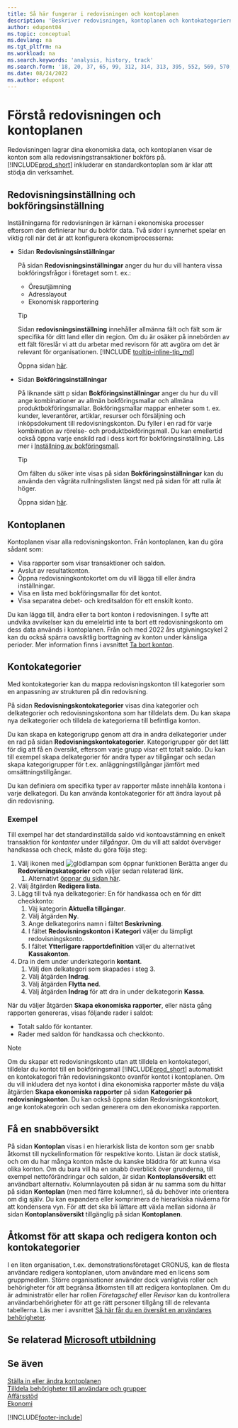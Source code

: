 ```yaml
---
title: Så här fungerar i redovisningen och kontoplanen
description: 'Beskriver redovisningen, kontoplanen och kontokategorierna. På sidan Redovisningsinställningar anger du hur du vill hantera vissa bokföringsfrågor i företaget som t. ex.'
author: edupont04
ms.topic: conceptual
ms.devlang: na
ms.tgt_pltfrm: na
ms.workload: na
ms.search.keywords: 'analysis, history, track'
ms.search.form: '18, 20, 37, 65, 99, 312, 314, 313, 395, 552, 569, 570, 634, 790, 791, 1158'
ms.date: 08/24/2022
ms.author: edupont
---
```

# Förstå redovisningen och kontoplanen

Redovisningen lagrar dina ekonomiska data, och kontoplanen visar de konton som alla redovisningstransaktioner bokförs på. [!INCLUDE[prod_short](includes/prod_short.md)] inkluderar en standardkontoplan som är klar att stödja din verksamhet.

## Redovisningsinställning och bokföringsinställning

Inställningarna för redovisningen är kärnan i ekonomiska processer eftersom den definierar hur du bokför data. Två sidor i synnerhet spelar en viktig roll när det är att konfigurera ekonomiprocesserna:  

* Sidan **Redovisningsinställningar**

  På sidan **Redovisningsinställningar** anger du hur du vill hantera vissa bokföringsfrågor i företaget som t. ex.:  

  * Öresutjämning  
  * Adresslayout  
  * Ekonomisk rapportering

  > [!TIP]
  > Sidan **redovisningsinställning** innehåller allmänna fält och fält som är specifika för ditt land eller din region. Om du är osäker på innebörden av ett fält föreslår vi att du arbetar med revisorn för att avgöra om det är relevant för organisationen. [!INCLUDE [tooltip-inline-tip_md](includes/tooltip-inline-tip_md.md)]  

  Öppna sidan [här](https://businesscentral.dynamics.com/?page=118).
  
* Sidan **Bokföringsinställningar**

  På liknande sätt p sidan **Bokföringsinställningar** anger du hur du vill ange kombinationer av allmän bokföringsmallar och allmäna produktbokföringsmallar. Bokföringsmallar mappar enheter som t. ex. kunder, leverantörer, artiklar, resurser och försäljning och inköpsdokument till redovisningskonton. Du fyller i en rad för varje kombination av rörelse- och produktbokföringsmall. Du kan emellertid också öppna varje enskild rad i dess kort för bokföringsinställning. Läs mer i [Inställning av bokföringsmall](finance-posting-groups.md).  

  > [!TIP]
  > Om fälten du söker inte visas på sidan **Bokföringsinställningar** kan du använda den vågräta rullningslisten längst ned på sidan för att rulla åt höger.  

  Öppna sidan [här](https://businesscentral.dynamics.com/?page=314).

## Kontoplanen

Kontoplanen visar alla redovisningskonton. Från kontoplanen, kan du göra sådant som:  

* Visa rapporter som visar transaktioner och saldon.  
* Avslut av resultatkonton.  
* Öppna redovisningkontokortet om du vill lägga till eller ändra inställningar.  
* Visa en lista med bokföringsmallar för det kontot.
* Visa separatea debet- och kreditsaldon för ett enskilt konto.

Du kan lägga till, ändra eller ta bort konton i redovisningen. I syfte att undvika avvikelser kan du emelelrtid inte ta bort ett redovisningskonto om dess data används i kontoplanen. Från och med 2022 års utgivningscykel 2 kan du också spärra oavsiktlig borttagning av konton under känsliga perioder. Mer information finns i avsnittet [Ta bort konton](finance-setup-chart-accounts.md#delete-accounts).  

## Kontokategorier

Med kontokategorier kan du mappa redovisningskonton till kategorier som en anpassning av strukturen på din redovisning.  

På sidan **Redovisningskontokategorier** visas dina kategorier och delkategorier och redovisningskontona som har tilldelats dem. Du kan skapa nya delkategorier och tilldela de kategorierna till befintliga konton.  

Du kan skapa en kategorigrupp genom att dra in andra delkategorier under en rad på sidan **Redovisningskontokategorier**. Kategorigrupper gör det lätt för dig att få en översikt, eftersom varje grupp visar ett totalt saldo. Du kan till exempel skapa delkategorier för andra typer av tillgångar och sedan skapa kategorigrupper för t.ex. anläggningstillgångar jämfört med omsättningstillgångar.  

Du kan definiera om specifika typer av rapporter måste innehålla kontona i varje delkategori. Du kan använda kontokategorier för att ändra layout på din redovisning.  

### Exempel

Till exempel har det standardinställda saldo vid kontoavstämning en enkelt transaktion för *kontanter* under *tillgångar*. Om du vill att saldot överväger handkassa och check, måste du göra följa steg:

1. Välj ikonen med ![glödlampan som öppnar funktionen Berätta](media/ui-search/search_small.png "Berätta för mig vad du vill göra") anger du **Redovisningskategorier** och väljer sedan relaterad länk.
   1. Alternativt [öppnar du sidan här](https://businesscentral.dynamics.com/?page=790).
2. Välj åtgärden **Redigera lista**.
3. Lägg till två nya delkategorier: En för handkassa och en för ditt checkkonto:
   1. Väj kategorin **Aktuella tillgångar**.
   2. Välj åtgärden **Ny**.
   3. Ange delkategorins namn i fältet **Beskrivning**.
   4. I fältet **Redovisningskonton i Kategori** väljer du lämpligt redovisningskonto.
   5. I fältet **Ytterligare rapportdefinition** väljer du alternativet **Kassakonton**.
4. Dra in dem under underkategorin **kontant**.
   1. Välj den delkategori som skapades i steg 3.
   2. Välj åtgärden **Indrag**.
   3. Välj åtgärden **Flytta ned**.
   4. Välj åtgärden **Indrag** för att dra in under delkategorin **Kassa**.

När du väljer åtgärden **Skapa ekonomiska rapporter**, eller nästa gång rapporten genereras, visas följande rader i saldot:

* Totalt saldo för kontanter.
* Rader med saldon för handkassa och checkkonto.  

> [!NOTE]
> Om du skapar ett redovisningskonto utan att tilldela en kontokategori, tilldelar du kontot till en bokföringsmall [!INCLUDE[prod_short](includes/prod_short.md)] automatiskt en kontokategori från redovisningskonto ovanför kontot i kontoplanen. Om du vill inkludera det nya kontot i dina ekonomiska rapporter måste du välja åtgärden **Skapa ekonomiska rapporter** på sidan **Kategorier på redovisningskonton**. Du kan också öppna sidan Redovisningskontokort, ange kontokategorin och sedan generera om den ekonomiska rapporten.

## Få en snabböversikt

På sidan **Kontoplan** visas i en hierarkisk lista de konton som ger snabb åtkomst till nyckelinformation för respektive konto. Listan är dock statisk, och om du har många konton måste du kanske bläddra för att kunna visa olika konton. Om du bara vill ha en snabb överblick över grunderna, till exempel nettoförändringar och saldon, är sidan **Kontoplansöversikt** ett användbart alternativ. Kolumnlayouten på sidan är nu samma som du hittar på sidan **Kontoplan** (men med färre kolumner), så du behöver inte orientera om dig själv. Du kan expandera eller komprimera de hierarkiska nivåerna för att kondensera vyn. För att det ska bli lättare att växla mellan sidorna är sidan **Kontoplansöversikt** tillgänglig på sidan **Kontoplanen**.

## Åtkomst för att skapa och redigera konton och kontokategorier

I en liten organisation, t.ex. demonstrationsföretaget CRONUS, kan de flesta användare redigera kontoplanen, utom användare med en licens som gruppmedlem. Större organisationer använder dock vanligtvis roller och behörigheter för att begränsa åtkomsten till att redigera kontoplanen. Om du är administratör eller har rollen *Företagschef* eller *Revisor* kan du kontrollera användarbehörigheter för att ge rätt personer tillgång till de relevanta tabellerna. Läs mer i avsnittet [Så här får du en översikt en användares behörigheter](ui-define-granular-permissions.md#to-get-an-overview-of-a-users-permissions).  

## Se relaterad [Microsoft utbildning](/training/modules/business-central-configure-general-ledger-setup/)

## Se även

[Ställa in eller ändra kontoplanen](finance-setup-chart-accounts.md)  
[Tilldela behörigheter till användare och grupper](ui-define-granular-permissions.md)  
[Affärsstöd](bi.md)  
[Ekonomi](finance.md)  

[!INCLUDE[footer-include](includes/footer-banner.md)]
